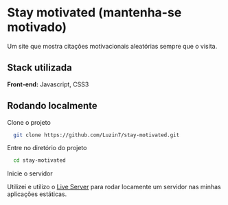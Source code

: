 
# Stay motivated (mantenha-se motivado)

Um site que mostra citações motivacionais aleatórias sempre que o visita.


## Stack utilizada

**Front-end:** Javascript, CSS3


## Rodando localmente

Clone o projeto

```bash
  git clone https://github.com/Luzin7/stay-motivated.git
```

Entre no diretório do projeto

```bash
  cd stay-motivated
```

Inicie o servidor

Utilizei e utilizo o [Live Server](https://awesomeopensource.com/project/elangosundar/awesome-README-templates) para rodar locamente um servidor nas minhas aplicações estáticas.
